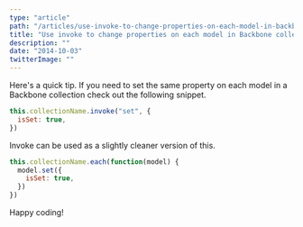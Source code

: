 ```yaml
---
type: "article"
path: "/articles/use-invoke-to-change-properties-on-each-model-in-backbone-collection"
title: "Use invoke to change properties on each model in Backbone collection"
description: ""
date: "2014-10-03"
twitterImage: ""
---
```


Here's a quick tip. If you need to set the same property on each model in a Backbone collection check out the following snippet.

```js
this.collectionName.invoke("set", {
  isSet: true,
})
```

Invoke can be used as a slightly cleaner version of this.

```js
this.collectionName.each(function(model) {
  model.set({
    isSet: true,
  })
})
```

Happy coding!
